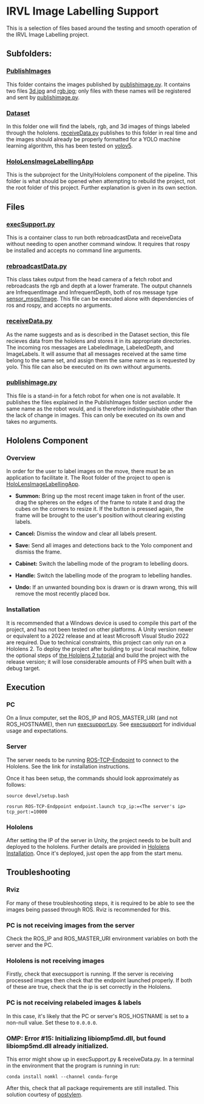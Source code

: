 # IRVL Image Labelling Support

This is a selection of files based around the testing and smooth operation of the IRVL Image Labelling project.

## Subfolders:

### [PublishImages](PublishImages)

This folder contains the images published by [publishimage.py](publishimage.py). It contains two files [3d.jpg](PublishImages/3d.jpg) and [rgb.jpg](PublishImages/rgb.jpg); only files with these names will be registered and sent by [publishimage.py](publishimage.py).

### [Dataset](Dataset)

In this folder one will find the labels, rgb, and 3d images of things labeled through the hololens. [receiveData.py](receiveData.py) publishes to this folder in real time and the images should already be properly formatted for a YOLO machine learning algorithm, this has been tested on [yolov5](https://github.com/ultralytics/yolov5).

### [HoloLensImageLabellingApp](HoloLensImageLabellingApp)

This is the subproject for the Unity/Hololens component of the pipeline. This folder is what should be opened when attempting to rebuild the project, not the root folder of this project. Further explanation is given in its own section.


## Files

### [execSupport.py](execSupport.py)

This is a container class to run both rebroadcastData and receiveData without needing to open another command window. It requires that rospy be installed and accepts no command line arguments.

### [rebroadcastData.py](rebroadcastData.py)

This class takes output from the head camera of a fetch robot and rebroadcasts the rgb and depth at a lower framerate. The output channels are InfrequentImage and InfrequentDepth, both of ros message type [sensor_msgs/Image](http://docs.ros.org/en/noetic/api/sensor_msgs/html/msg/Image.html). This file can be executed alone with dependencies of ros and rospy, and accepts no arguments.

### [receiveData.py](receiveData.py)

As the name suggests and as is described in the Dataset section, this file recieves data from the hololens and stores it in its appropriate directories. The incoming ros messages are LabeledImage, LabeledDepth, and ImageLabels. It will assume that all messages received at the same time belong to the same set, and assign them the same name as is requested by yolo. This file can also be executed on its own without arguments.

### [publishimage.py](publishimage.py)

This file is a stand-in for a fetch robot for when one is not available. It publishes the files explained in the PublishImages folder section under the same name as the robot would, and is therefore indistinguishable other than the lack of change in images. This can only be executed on its own and takes no arguments.

## Hololens Component

### Overview

In order for the user to label images on the move, there must be an application to facilitate it. The Root folder of the project to open is [HoloLensImageLabellingApp](HoloLensImageLabellingApp).

* **Summon:** Bring up the most recent image taken in front of the user. drag the spheres on the edges of the frame to rotate it and drag the cubes on the corners to resize it. If the button is pressed again, the frame will be brought to the user's position without clearing existing labels.

* **Cancel:** Dismiss the window and clear all labels present.

* **Save:** Send all images and detections back to the Yolo component and dismiss the frame.

* **Cabinet:**
    Switch the labelling mode of the program to lebelling doors. 
* **Handle:**
    Switch the labelling mode of the program to lebelling handles. 
* **Undo:** If an unwanted bounding box is drawn or is drawn wrong, this will remove the most recently placed box.

### Installation

It is recommended that a Windows device is used to compile this part of the project, and has not been tested on other platforms. A Unity version newer or equivalent to a 2022 release and at least Microsoft Visual Studio 2022 are required. Due to technical constraints, this project can only run on a Hololens 2. To deploy the project after building to your local machine, follow the optional steps of [the Hololens 2 tutorial](https://learn.microsoft.com/en-us/training/modules/learn-mrtk-tutorials/1-7-exercise-hand-interaction-with-objectmanipulator) and build the project with the release version; it will lose considerable amounts of FPS when built with a debug target.

## Execution

### PC
On a linux computer, set the ROS_IP and ROS_MASTER_URI (and not ROS_HOSTNAME), then run [execsupport.py](execsupport.py). See [execsupport](#execsupportpy) for individual usage and expectations.

### Server
The server needs to be running [ROS-TCP-Endpoint](https://github.com/Unity-Technologies/ROS-TCP-Endpoint) to connect to the Hololens. See the link for installation instructions.

Once it has been setup, the commands should look approximately as follows:

```
source devel/setup.bash

rosrun ROS-TCP-Endppoint endpoint.launch tcp_ip:=<The server's ip> tcp_port:=10000
```

### Hololens
After setting the IP of the server in Unity, the project needs to be built and deployed to the hololens. Further details are provided in [Hololens Installation](#installation). Once it's deployed, just open the app from the start menu.

## Troubleshooting

### Rviz

For many of these troubleshooting steps, it is required to be able to see the images being passed through ROS. Rviz is recommended for this.

### PC is not receiving images from the server

Check the ROS_IP and ROS_MASTER_URI environment variables on both the server and the PC.

### Hololens is not receiving images

Firstly, check that execsupport is running. If the server is receiving processed images then check that the endpoint launched properly. If both of these are true, check that the ip is set correctly in the Hololens.

### PC is not receiving relabeled images & labels

In this case, it's likely that the PC or server's ROS_HOSTNAME is set to a non-null value. Set these to ```0.0.0.0```.

### OMP: Error #15: Initializing libiomp5md.dll, but found libiomp5md.dll already initialized.

This error might show up in execSupport.py & receiveData.py. In a terminal in the environment that the program is running in run:

```conda install nomkl --channel conda-forge```

After this, check that all package requirements are still installed. This solution courtesy of [postylem](https://stackoverflow.com/questions/20554074/sklearn-omp-error-15-initializing-libiomp5md-dll-but-found-mk2iomp5md-dll-a).